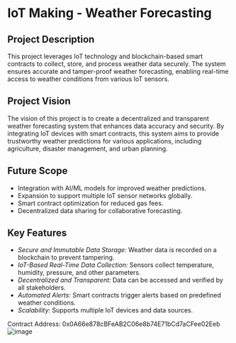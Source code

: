 # IoT Making - Weather Forecasting

## Project Description
This project leverages IoT technology and blockchain-based smart contracts to collect, store, and process weather data securely. The system ensures accurate and tamper-proof weather forecasting, enabling real-time access to weather conditions from various IoT sensors.

## Project Vision
The vision of this project is to create a decentralized and transparent weather forecasting system that enhances data accuracy and security. By integrating IoT devices with smart contracts, this system aims to provide trustworthy weather predictions for various applications, including agriculture, disaster management, and urban planning.

## Future Scope
- Integration with AI/ML models for improved weather predictions.
- Expansion to support multiple IoT sensor networks globally.
- Smart contract optimization for reduced gas fees.
- Decentralized data sharing for collaborative forecasting.

## Key Features
- *Secure and Immutable Data Storage:* Weather data is recorded on a blockchain to prevent tampering.
- *IoT-Based Real-Time Data Collection:* Sensors collect temperature, humidity, pressure, and other parameters.
- *Decentralized and Transparent:* Data can be accessed and verified by all stakeholders.
- *Automated Alerts:* Smart contracts trigger alerts based on predefined weather conditions.
- *Scalability:* Supports multiple IoT devices and data sources.
  
Contract Address:
0x0A66e878cBFeAB2C06e8b74E71bCd7aCFee02Eeb
![image](https://github.com/user-attachments/assets/a75bb72d-813d-4de8-8590-e9cd4554d2e3)
